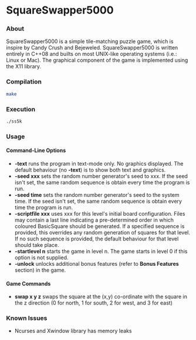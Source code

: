 # SquareSwapper5000
### About
SquareSwapper5000 is a simple tile-matching puzzle game, which is inspire by Candy Crush and Bejeweled. SquareSwapper5000 is written entirely in C++08 and builts on most UNIX-like operating systems (i.e.: Linux or Mac). The graphical component of the game is implemented using the X11 library.

### Compilation
```bash
make
```

### Execution
```bash
./ss5k
```

### Usage
#### Command-Line Options
- **-text** runs the program in text-mode only. No graphics displayed. The default behaviour (no **-text**) is to show both text and graphics.
- **-seed xxx** sets the random number generator's seed to xxx. If the seed isn't set, the same random sequence is obtain every time the program is run.
- **-seed time** sets the random number generator's seed to the system time. If the seed isn't set, the same random sequence is obtain every time the program is run.
- **-scriptfile xxx** uses xxx for this level's initial board configuration. Files may contain a last line indicating a pre-determined order in which coloured BasicSquare should be generated. If a specified sequence is provided, this overrides any random generation of squares for that level. If no such sequence is provided, the default behaviour for that level should take place.
- **-startlevel n** starts the game in level n. The game starts in level 0 if this option is not supplied.
- **-unlock** unlocks additional bonus features (refer to **Bonus Features** section) in the game.

#### Game Commands 
- **swap x y z** swaps the square at the (x,y) co-ordinate with the square in the z direction (0 for north, 1 for south, 2 for west, and 3 for east)

### Known Issues
- Ncurses and Xwindow library has memory leaks
